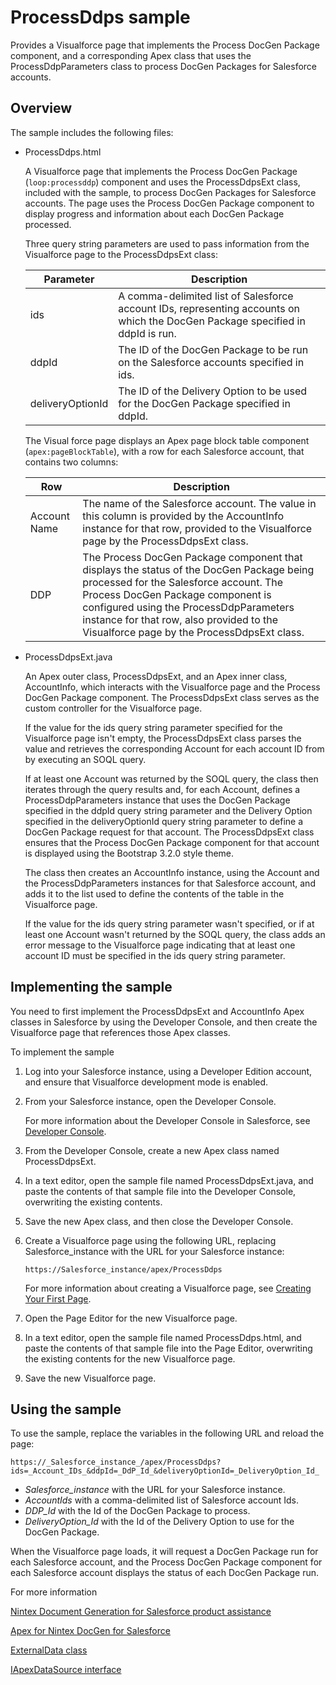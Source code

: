 ProcessDdps sample
==================

Provides a Visualforce page that implements the Process DocGen Package component, and a corresponding Apex class that uses the ProcessDdpParameters class to process DocGen Packages for Salesforce accounts.

Overview
--------

The sample includes the following files:

* ProcessDdps.html

    A Visualforce page that implements the Process DocGen Package \(`loop:processddp`\) component and uses the ProcessDdpsExt class, included with the sample, to process DocGen Packages for Salesforce accounts. The page uses the Process DocGen Package component to display progress and information about each DocGen Package processed.

    Three query string parameters are used to pass information from the Visualforce page to the ProcessDdpsExt class:

    Parameter | Description
    --- | ---
    ids | A comma-delimited list of Salesforce account IDs, representing accounts on which the DocGen Package specified in ddpId is run.
    ddpId | The ID of the DocGen Package to be run on the Salesforce accounts specified in ids.
    deliveryOptionId | The ID of the Delivery Option to be used for the DocGen Package specified in ddpId.

    The Visual force page displays an Apex page block table component \(`apex:pageBlockTable`\), with a row for each Salesforce account, that contains two columns:

    Row | Description
    --- | ---
    Account Name | The name of the Salesforce account. The value in this column is provided by the AccountInfo instance for that row, provided to the Visualforce page by the ProcessDdpsExt class.
    DDP | The Process DocGen Package component that displays the status of the DocGen Package being processed for the Salesforce account. The Process DocGen Package component is configured using the ProcessDdpParameters instance for that row, also provided to the Visualforce page by the ProcessDdpsExt class.

* ProcessDdpsExt.java

    An Apex outer class, ProcessDdpsExt, and an Apex inner class, AccountInfo, which interacts with the Visualforce page and the Process DocGen Package component. The ProcessDdpsExt class serves as the custom controller for the Visualforce page.

    If the value for the ids query string parameter specified for the Visualforce page isn't empty, the ProcessDdpsExt class parses the value and retrieves the corresponding Account for each account ID from by executing an SOQL query.

    If at least one Account was returned by the SOQL query, the class then iterates through the query results and, for each Account, defines a ProcessDdpParameters instance that uses the DocGen Package specified in the ddpId query string parameter and the Delivery Option specified in the deliveryOptionId query string parameter to define a DocGen Package request for that account. The ProcessDdpsExt class ensures that the Process DocGen Package component for that account is displayed using the Bootstrap 3.2.0 style theme.

    The class then creates an AccountInfo instance, using the Account and the ProcessDdpParameters instances for that Salesforce account, and adds it to the list used to define the contents of the table in the Visualforce page.

    If the value for the ids query string parameter wasn't specified, or if at least one Account wasn't returned by the SOQL query, the class adds an error message to the Visualforce page indicating that at least one account ID must be specified in the ids query string parameter.

Implementing the sample
-----------------------

You need to first implement the ProcessDdpsExt and AccountInfo Apex classes in Salesforce by using the Developer Console, and then create the Visualforce page that references those Apex classes.

To implement the sample

1. Log into your Salesforce instance, using a Developer Edition account, and ensure that Visualforce development mode is enabled.
1. From your Salesforce instance, open the Developer Console. 

    For more information about the Developer Console in Salesforce, see [Developer Console](https://developer.salesforce.com/page/Developer_Console).
1. From the Developer Console, create a new Apex class named ProcessDdpsExt.
1. In a text editor, open the sample file named ProcessDdpsExt.java, and paste the contents of that sample file into the Developer Console, overwriting the existing contents.
1. Save the new Apex class, and then close the Developer Console.
1. Create a Visualforce page using the following URL, replacing Salesforce_instance with the URL for your Salesforce instance:

    ```https://Salesforce_instance/apex/ProcessDdps```

    For more information about creating a Visualforce page, see [Creating Your First Page](https://developer.salesforce.com/docs/atlas.en-us.pages.meta/pages/pages_quick_start_hello_world.htm).

1. Open the Page Editor for the new Visualforce page.
1. In a text editor, open the sample file named ProcessDdps.html, and paste the contents of that sample file into the Page Editor, overwriting the existing contents for the new Visualforce page.
1. Save the new Visualforce page.

Using the sample
----------------

To use the sample, replace the variables in  the following URL and reload the page:

```https://_Salesforce_instance_/apex/ProcessDdps?ids=_Account_IDs_&ddpId=_DdP_Id_&deliveryOptionId=_DeliveryOption_Id_```

* _Salesforce_instance_ with the URL for your Salesforce instance.
* _AccountIds_ with a comma-delimited list of Salesforce account Ids.
* _DDP_Id_ with the Id of the DocGen Package to process.
* _DeliveryOption_Id_ with the Id of the Delivery Option to use for the DocGen Package.

When the Visualforce page loads, it will request a DocGen Package run for each Salesforce account, and the Process DocGen Package component for each Salesforce account displays the status of each DocGen Package run.

For more information

[Nintex Document Generation for Salesforce product assistance](https://help.nintex.com/en-US/docgen/docgen-portal.htm)

[Apex for Nintex DocGen for Salesforce](https://help.nintex.com/en-us/docgen/docservices/Default.htm#cshid=9032)

[](../T_ExternalData.htm)[ExternalData class](http://help.nintex.com/en-us/docgen/docservices/Default.htm#cshid=9057)

[](../I_IApexDataSource.htm)[IApexDataSource interface](https://help.nintex.com/en-us/docgen/docservices/Default.htm#cshid=9058)
